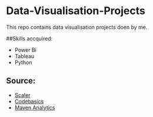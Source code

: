# Data-Visualisation-Projects

This repo contains data visualisation projects doen by me.

##Skills accquired:

* Power Bi
* Tableau
* Python

## Source:
* [Scaler](https://www.scaler.com)
* [Codebasics](https://codebasics.io/)
* [Maven Analytics](https://mavenanalytics.io/)

